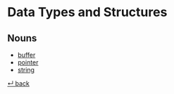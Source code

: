# Data Types and Structures

## Nouns

  - [buffer](buffer.md)
  - [pointer](pointer.md)
  - [string](string.md)

[↵ back](../README.md)
